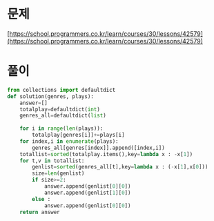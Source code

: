 # 문제

[https://school.programmers.co.kr/learn/courses/30/lessons/42579](https://school.programmers.co.kr/learn/courses/30/lessons/42579)

# 풀이

```python
from collections import defaultdict
def solution(genres, plays):
    answer=[]
    totalplay=defaultdict(int)
    genres_all=defaultdict(list)
    
    for i in range(len(plays)):
        totalplay[genres[i]]+=plays[i]
    for index,i in enumerate(plays):
        genres_all[genres[index]].append([index,i])
    totallist=sorted(totalplay.items(),key=lambda x : -x[1])
    for t,v in totallist:
        genlist=sorted(genres_all[t],key=lambda x : (-x[1],x[0]))
        size=len(genlist)
        if size>=2:
            answer.append(genlist[0][0])
            answer.append(genlist[1][0])
        else : 
            answer.append(genlist[0][0])
    return answer
```